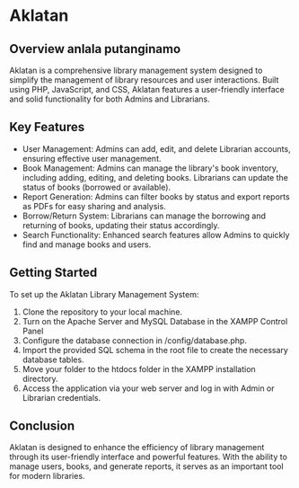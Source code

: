 # Aklatan

## Overview anlala putanginamo

Aklatan is a comprehensive library management system designed to simplify the management of library resources and user interactions. Built using PHP, JavaScript, and CSS, Aklatan features a user-friendly interface and solid functionality for both Admins and Librarians.

## Key Features

- User Management: Admins can add, edit, and delete Librarian accounts, ensuring effective user management.
- Book Management: Admins can manage the library's book inventory, including adding, editing, and deleting books. Librarians can update the status of books (borrowed or available).
- Report Generation: Admins can filter books by status and export reports as PDFs for easy sharing and analysis.
- Borrow/Return System: Librarians can manage the borrowing and returning of books, updating their status accordingly.
- Search Functionality: Enhanced search features allow Admins to quickly find and manage books and users.

## Getting Started

To set up the Aklatan Library Management System:

1. Clone the repository to your local machine.
2. Turn on the Apache Server and MySQL Database in the XAMPP Control Panel
3. Configure the database connection in /config/database.php.
4. Import the provided SQL schema in the root file to create the necessary database tables.
5. Move your folder to the htdocs folder in the XAMPP installation directory.
6. Access the application via your web server and log in with Admin or Librarian credentials.

## Conclusion

Aklatan is designed to enhance the efficiency of library management through its user-friendly interface and powerful features. With the ability to manage users, books, and generate reports, it serves as an important tool for modern libraries.
